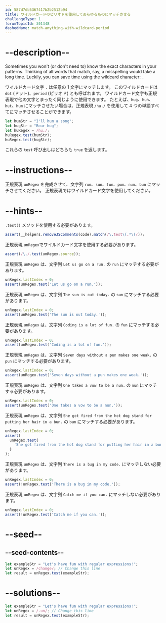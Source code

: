```yaml
---
id: 587d7db5367417b2b2512b94
title: ワイルドカードのピリオドを使用してあらゆるものにマッチさせる
challengeType: 1
forumTopicId: 301348
dashedName: match-anything-with-wildcard-period
---
```


# --description--

Sometimes you won't (or don't need to) know the exact characters in your patterns. Thinking of all words that match, say, a misspelling would take a long time. Luckily, you can save time using the wildcard character: `.`

ワイルドカード文字 `.` は任意の 1 文字にマッチします。 このワイルドカードは `dot` (ドット)、`period` (ピリオド) とも呼ばれます。 ワイルドカード文字も正規表現で他の文字とまったく同じように使用できます。 たとえば、`hug`、`huh`、`hut`、`hum` にマッチさせたい場合は、正規表現 `/hu./` を使用して 4 つの単語すべてにマッチさせることができます。

```js
let humStr = "I'll hum a song";
let hugStr = "Bear hug";
let huRegex = /hu./;
huRegex.test(humStr);
huRegex.test(hugStr);
```

これらの `test` 呼び出しはどちらも `true` を返します。

# --instructions--

正規表現 `unRegex` を完成させて、文字列 `run`、`sun`、`fun`、`pun`、`nun`、`bun` にマッチさせてください。 正規表現ではワイルドカード文字を使用してください。

# --hints--

`.test()` メソッドを使用する必要があります。

```js
assert(__helpers.removeJSComments(code).match(/\.test\(.*\)/));
```

正規表現 `unRegex`でワイルドカード文字を使用する必要があります。

```js
assert(/\./.test(unRegex.source));
```

正規表現 `unRegex` は、文字列 `Let us go on a run.` の `run` にマッチする必要があります。

```js
unRegex.lastIndex = 0;
assert(unRegex.test('Let us go on a run.'));
```

正規表現 `unRegex` は、文字列 `The sun is out today.` の `sun` にマッチする必要があります。

```js
unRegex.lastIndex = 0;
assert(unRegex.test('The sun is out today.'));
```

正規表現 `unRegex` は、文字列 `Coding is a lot of fun.` の `fun` にマッチする必要があります。

```js
unRegex.lastIndex = 0;
assert(unRegex.test('Coding is a lot of fun.'));
```

正規表現 `unRegex` は、文字列 `Seven days without a pun makes one weak.` の `pun` にマッチする必要があります。

```js
unRegex.lastIndex = 0;
assert(unRegex.test('Seven days without a pun makes one weak.'));
```

正規表現 `unRegex` は、文字列 `One takes a vow to be a nun.` の `nun` にマッチする必要があります。

```js
unRegex.lastIndex = 0;
assert(unRegex.test('One takes a vow to be a nun.'));
```

正規表現 `unRegex` は、文字列 `She got fired from the hot dog stand for putting her hair in a bun.` の `bun` にマッチする必要があります。

```js
unRegex.lastIndex = 0;
assert(
  unRegex.test(
    'She got fired from the hot dog stand for putting her hair in a bun.'
  )
);
```

正規表現 `unRegex` は、文字列 `There is a bug in my code.` にマッチしない必要があります。

```js
unRegex.lastIndex = 0;
assert(!unRegex.test('There is a bug in my code.'));
```

正規表現 `unRegex` は、文字列 `Catch me if you can.` にマッチしない必要があります。

```js
unRegex.lastIndex = 0;
assert(!unRegex.test('Catch me if you can.'));
```

# --seed--

## --seed-contents--

```js
let exampleStr = "Let's have fun with regular expressions!";
let unRegex = /change/; // Change this line
let result = unRegex.test(exampleStr);
```

# --solutions--

```js
let exampleStr = "Let's have fun with regular expressions!";
let unRegex = /.un/; // Change this line
let result = unRegex.test(exampleStr);
```
